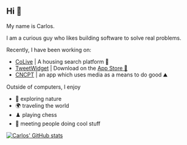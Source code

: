 ## Hi 👋

My name is Carlos.

I am a curious guy who likes building software to solve real problems.

Recently, I have been working on:
- [CoLive](https://www.getcolive.com) | A housing search platform 🚀
- [TweetWidget](https://trytweetwidget.com) | Download on the [App Store 📲](https://apps.apple.com/us/app/tweetwidget/id1671704240)
- [CNCPT](https://apps.apple.com/us/app/cncpt/id1662094973) | an app which uses media as a means to do good ⛰️

Outside of computers, I enjoy
- 🌲 exploring nature
- 🌍 traveling the world
- ♟️ playing chess
- 🤝 meeting people doing cool stuff

<a href="https://github.com/carlos-garciamoran">
  <img align="center" src="https://github-readme-stats.vercel.app/api?username=carlos-garciamoran&show_icons=true&line_height=30&count_private=true&theme=dark" alt="Carlos' GitHub stats" />
</a>

<!-- <img src="https://github-readme-stats.vercel.app/api/top-langs/?username=carlos-garciamoran&layout=compact&theme=algolia" /> -->

<!--
Here are some ideas to get you started:

- 🔭 I’m currently working on ...
- 🌱 I’m currently learning ...
- 👯 I’m looking to collaborate on ...
- 🤔 I’m looking for help with ...
- 💬 Ask me about ...
- 📫 How to reach me: ...
- 😄 Pronouns: ...
- ⚡ Fun fact: ...
-->
